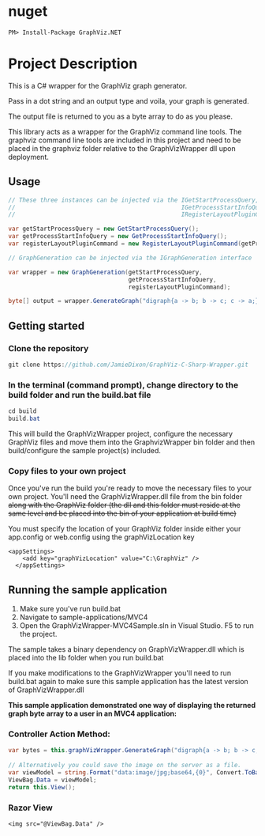 # nuget
`PM> Install-Package GraphViz.NET`

# Project Description
This is a C# wrapper for the GraphViz graph generator.

Pass in a dot string and an output type and voila, your graph is generated.

The output file is returned to you as a byte array to do as you please.

This library acts as a wrapper for the GraphViz command line tools. The graphviz command line tools are included in this project and need to be placed in the graphviz folder relative to the GraphVizWrapper dll upon deployment.

## Usage

```C#
// These three instances can be injected via the IGetStartProcessQuery, 
//                                               IGetProcessStartInfoQuery and 
//                                               IRegisterLayoutPluginCommand interfaces

var getStartProcessQuery = new GetStartProcessQuery();
var getProcessStartInfoQuery = new GetProcessStartInfoQuery();
var registerLayoutPluginCommand = new RegisterLayoutPluginCommand(getProcessStartInfoQuery, getStartProcessQuery);

// GraphGeneration can be injected via the IGraphGeneration interface

var wrapper = new GraphGeneration(getStartProcessQuery, 
								  getProcessStartInfoQuery, 
								  registerLayoutPluginCommand);

byte[] output = wrapper.GenerateGraph("digraph{a -> b; b -> c; c -> a;}", Enums.GraphReturnType.Png);
```
## Getting started

### Clone the repository
```C#
git clone https://github.com/JamieDixon/GraphViz-C-Sharp-Wrapper.git
```
### In the terminal (command prompt), change directory to the build folder and run the build.bat file
```C#
cd build
build.bat
```

This will build the GraphVizWrapper project, configure the necessary GraphViz files 
and move them into the GraphvizWrapper bin folder and then build/configure the sample project(s) included.

### Copy files to your own project

Once you've run the build you're ready to move the necessary files to your own project.
You'll need the GraphVizWrapper.dll file from the bin folder ~~along with the GraphViz folder 
(the dll and this folder must reside at the same level and be placed into the bin of your application at build time)~~

You must specify the location of your GraphViz folder inside either your app.config or web.config using the graphVizLocation key

```
<appSettings>
    <add key="graphVizLocation" value="C:\GraphViz" />
  </appSettings>
```

## Running the sample application

1. Make sure you've run build.bat
2. Navigate to sample-applications/MVC4
3. Open the GraphVizWrapper-MVC4Sample.sln in Visual Studio. F5 to run the project.

The sample takes a binary dependency on GraphVizWrapper.dll which is placed into the lib folder when you run build.bat

If you make modifications to the GraphVizWrapper you'll need to run build.bat again to make sure this sample application
has the latest version of GraphVizWrapper.dll

**This sample application demonstrated one way of displaying the returned graph byte array to a user in an MVC4 application:**

### Controller Action Method:
```C#
var bytes = this.graphVizWrapper.GenerateGraph("digraph{a -> b; b -> c; c -> a;}", Enums.GraphReturnType.Jpg);
            
// Alternatively you could save the image on the server as a file.
var viewModel = string.Format("data:image/jpg;base64,{0}", Convert.ToBase64String(bytes));
ViewBag.Data = viewModel;
return this.View();
```

### Razor View
```Razor
<img src="@ViewBag.Data" />
```

